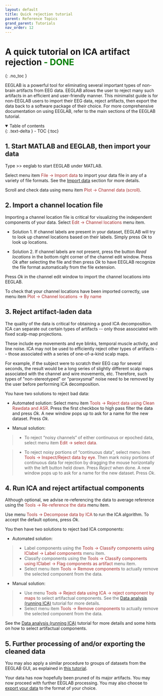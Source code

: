 ```yaml
---
layout: default
title: Quick rejection tutorial
parent: Reference Topics
grand_parent: Tutorials
nav_order: 12
---
```

A quick tutorial on ICA artifact rejection <span style="color: green">- DONE</span>
====================
{: .no_toc }

EEGLAB is a powerful tool for eliminating
several important types of non-brain artifacts from EEG data. EEGLAB allows the user to reject many such artifacts in an efficient and
user-friendly manner. This minimalist guide is for non-EEGLAB users to import their EEG data, reject artifacts, then export the data back to a software package of their choice. For more comprehensive documentation on using EEGLAB, refer to the main sections of the EEGLAB tutorial.

<details open markdown="block">
  <summary>
    Table of contents
  </summary>
  {: .text-delta }
- TOC
{:toc}
</details>


## 1. Start MATLAB and EEGLAB, then import your data
Type \>\> eeglab to start EEGLAB under MATLAB. 

Select menu item
<span style="color: brown">File → Import data</span> to import your data file
in any of a variety of file formats. See the [Import data](/tutorials/04_Import/Importing_Continuous_and_Epoched_Data) section for
more details.

Scroll and check data using menu item <span style="color: brown">Plot → Channel data (scroll)</span>.

## 2. Import a channel location file

Importing a channel location file is critical for visualizing the
independent components of your data. Select <span style="color: brown">Edit → Channel locations</span> menu item.

- Solution 1. If channel labels are present in your dataset, EEGLAB will try to look up channel locations based on their labels. Simply press *Ok* to look up locations.

- Solution 2. If channel labels are not present, press the button *Read locations* in the bottom right corner of the channel edit window.
Press *Ok* after selecting the file and
then press *Ok* to have EEGLAB recognize the file format automatically
from the file extension. 

Press *Ok* in
the channel edit window to import the channel locations into EEGLAB.

To check that your channel locations have been imported correctly, use
menu item <span style="color: brown">Plot → Channel locations → By name</span>

## 3. Reject artifact-laden data

The quality of the data is critical for obtaining a good ICA
decomposition. ICA can separate out certain types of artifacts -- only
those associated with fixed scalp-map projections. 

These include eye
movements and eye blinks, temporal muscle activity, and line noise. ICA
may not be used to efficiently reject other types of artifacts -- those
associated with a series of one-of-a-kind scalp maps.

For example, if
the subject were to scratch their EEG cap for several seconds, the
result would be a long series of slightly different scalp maps
associated with the channel and wire movements, etc. Therefore, such
types of "non-stereotyped" or "paroxysmal" noise need to be removed by
the user before performing ICA decomposition.

You have two solutions to reject bad data:

- Automated solution: Select menu item <span style="color: brown">Tools → Reject data using Clean Rawdata and ASR</span>. Press the first checkbox to high pass filter the data and press *Ok*. A new window pops up to ask for a name
for the new dataset. Press *Ok*.

- Manual solution: 
> - To reject “noisy channels“ of either continuous or epoched data, select
menu item <span style="color: brown">Edit → select data</span>. 

> - To reject noisy portions of “continuous data”, select menu item
<span style="color: brown">Tools → Inspect/Reject data by eye</span>.
 Then mark noisy portions of continuous data for
rejection by dragging the mouse horizontally with the left button held
down. Press *Reject* when done. A new window pops up to ask for a name
for the new dataset. Press *Ok*.

## 4. Run ICA and reject artifactual components

Although optional, we advise re-referencing the data to average reference using the <span style="color: brown">Tools → Re-reference the data</span> menu item.

Use menu <span style="color: brown">Tools → Decompose data by ICA</span> to run the ICA
algorithm. To accept the default options, press *Ok*.

You then have two solutions to reject bad ICA components:

- Automated solution: 
> - Label components using the <span style="color: brown">Tools → Classify components using IClabel → Label components</span> menu item.
> - Classify components using the <span style="color: brown">Tools → Classify components using IClabel → Flag components as artifact</span> menu item.
> - Select menu item <span style="color: brown">Tools → Remove components</span>
to actually remove the selected component from the data.

- Manual solution:
> - Use menu <span style="color: brown">Tools → Reject data using ICA → reject component by maps</span> to select artifactual components. See the [Data
analysis (running
ICA)](/tutorials/06_RejectArtifacts/RunICA.html) tutorial for
more details.
> - Select menu item <span style="color: brown">Tools → Remove components</span>
to actually remove the selected component from the data.

See the [Data analysis (running
ICA)](/tutorials/06_RejectArtifacts/RunICA.html) tutorial for
more details and some hints on how to select artifactual components.

## 5. Further processing of and/or exporting the cleaned data

You may also apply a similar procedure to groups of datasets from the EEGLAB GUI, as explained in [this tutorial](/tutorials/10_Group_analysis/multiple_subject_proccessing_overview.html).

Your data has now hopefully been pruned of its major artifacts. You may now proceed with further EEGLAB processing. You may also choose to [export your data](/tutorials/misc/Exporting_Data.html) to the format of your choice.

